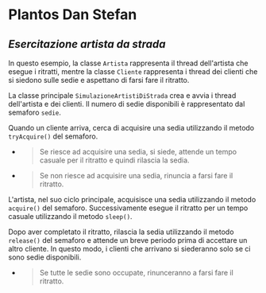# Plantos Dan Stefan
## _Esercitazione artista da strada_

In questo esempio, la classe `Artista` rappresenta il thread dell'artista che esegue i ritratti, mentre la classe `Cliente` rappresenta i thread dei clienti che si siedono sulle sedie e aspettano di farsi fare il ritratto.

La classe principale `SimulazioneArtistiDiStrada` crea e avvia i thread dell'artista e dei clienti. Il numero di sedie disponibili è rappresentato dal semaforo `sedie`.

Quando un cliente arriva, cerca di acquisire una sedia utilizzando il metodo `tryAcquire()` del semaforo. 
- > Se riesce ad acquisire una sedia, si siede, attende un tempo casuale per il ritratto e quindi rilascia la sedia.
- > Se non riesce ad acquisire una sedia, rinuncia a farsi fare il ritratto.

L'artista, nel suo ciclo principale, acquisisce una sedia utilizzando il metodo `acquire()` del semaforo. Successivamente esegue il ritratto per un tempo casuale utilizzando il metodo `sleep()`.

Dopo aver completato il ritratto, rilascia la sedia utilizzando il metodo `release()` del semaforo e attende un breve periodo prima di accettare un altro cliente. In questo modo, i clienti che arrivano si siederanno solo se ci sono sedie disponibili.

- > Se tutte le sedie sono occupate, rinunceranno a farsi fare il ritratto.
